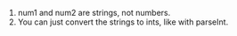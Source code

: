 1. num1 and num2 are strings, not numbers.
2. You can just convert the strings to ints, like with parseInt.
